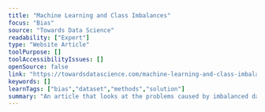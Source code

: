 ```yaml
---
title: "Machine Learning and Class Imbalances"
focus: "Bias"
source: "Towards Data Science"
readability: ["Expert"]
type: "Website Article"
toolPurpose: []
toolAccessibilityIssues: []
openSource: false
link: "https://towardsdatascience.com/machine-learning-and-class-imbalances-eacb296e776f"
keywords: []
learnTags: ["bias","dataset","methods","solution"]
summary: "An article that looks at the problems caused by imbalanced data in machine learning and how those issues can be addressed. "
---
```


